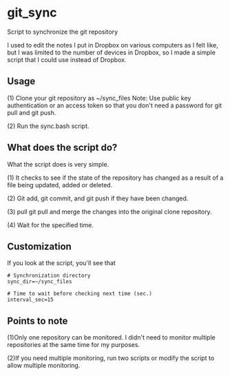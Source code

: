 # git_sync
Script to synchronize the git repository

I used to edit the notes I put in Dropbox on various computers as I felt like, but I was limited to the number of devices in Dropbox, so I made a simple script that I could use instead of Dropbox.

## Usage

(1) Clone your git repository as ~/sync_files
Note: Use public key authentication or an access token so that you don't need a password for git pull and git push.

(2) Run the sync.bash script.

## What does the script do?

What the script does is very simple.

(1) It checks to see if the state of the repository has changed as a result of a file being updated, added or deleted.

(2) Git add, git commit, and git push if they have been changed.

(3) pull git pull and merge the changes into the original clone repository.

(4) Wait for the specified time.

## Customization

If you look at the script, you'll see that

```
# Synchronization directory
sync_dir=~/sync_files

# Time to wait before checking next time (sec.)
interval_sec=15
```

## Points to note

(1)Only one repository can be monitored. I didn't need to monitor multiple repositories at the same time for my purposes.

(2)If you need multiple monitoring, run two scripts or modify the script to allow multiple monitoring.
